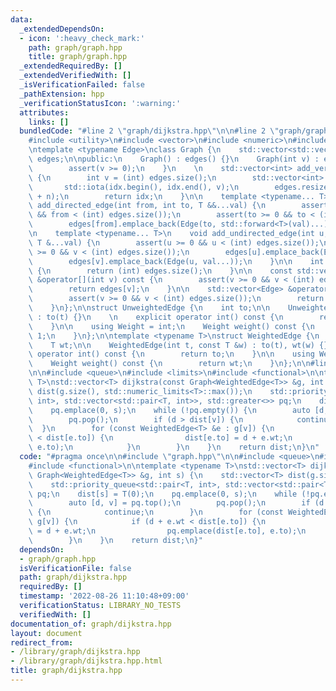 ```yaml
---
data:
  _extendedDependsOn:
  - icon: ':heavy_check_mark:'
    path: graph/graph.hpp
    title: graph/graph.hpp
  _extendedRequiredBy: []
  _extendedVerifiedWith: []
  _isVerificationFailed: false
  _pathExtension: hpp
  _verificationStatusIcon: ':warning:'
  attributes:
    links: []
  bundledCode: "#line 2 \"graph/dijkstra.hpp\"\n\n#line 2 \"graph/graph.hpp\"\n\n\
    #include <utility>\n#include <vector>\n#include <numeric>\n#include <cassert>\n\
    \ntemplate <typename Edge>\nclass Graph {\n    std::vector<std::vector<Edge>>\
    \ edges;\n\npublic:\n    Graph() : edges() {}\n    Graph(int v) : edges(v) {\n\
    \        assert(v >= 0);\n    }\n    \n    std::vector<int> add_vertices(int n)\
    \ {\n        int v = (int) edges.size();\n        std::vector<int> idx(n);\n \
    \       std::iota(idx.begin(), idx.end(), v);\n        edges.resize(edges.size()\
    \ + n);\n        return idx;\n    }\n\n    template <typename... T>\n    void\
    \ add_directed_edge(int from, int to, T &&...val) {\n        assert(from >= 0\
    \ && from < (int) edges.size());\n        assert(to >= 0 && to < (int) edges.size());\n\
    \        edges[from].emplace_back(Edge(to, std::forward<T>(val)...));\n    }\n\
    \n    template <typename... T>\n    void add_undirected_edge(int u, int v, const\
    \ T &...val) {\n        assert(u >= 0 && u < (int) edges.size());\n        assert(v\
    \ >= 0 && v < (int) edges.size());\n        edges[u].emplace_back(Edge(v, val...));\n\
    \        edges[v].emplace_back(Edge(u, val...));\n    }\n\n    int size() const\
    \ {\n        return (int) edges.size();\n    }\n\n    const std::vector<Edge>\
    \ &operator[](int v) const {\n        assert(v >= 0 && v < (int) edges.size());\n\
    \        return edges[v];\n    }\n\n    std::vector<Edge> &operator[](int v) {\n\
    \        assert(v >= 0 && v < (int) edges.size());\n        return edges[v];\n\
    \    }\n};\n\nstruct UnweightedEdge {\n    int to;\n\n    UnweightedEdge(int t)\
    \ : to(t) {}\n    \n    explicit operator int() const {\n        return to;\n\
    \    }\n\n    using Weight = int;\n    Weight weight() const {\n        return\
    \ 1;\n    }\n};\n\ntemplate <typename T>\nstruct WeightedEdge {\n    int to;\n\
    \    T wt;\n\n    WeightedEdge(int t, const T &w) : to(t), wt(w) {}\n\n    explicit\
    \ operator int() const {\n        return to;\n    }\n\n    using Weight = T;\n\
    \    Weight weight() const {\n        return wt;\n    }\n};\n\n#line 4 \"graph/dijkstra.hpp\"\
    \n\n#include <queue>\n#include <limits>\n#include <functional>\n\ntemplate <typename\
    \ T>\nstd::vector<T> dijkstra(const Graph<WeightedEdge<T>> &g, int s) {\n    std::vector<T>\
    \ dist(g.size(), std::numeric_limits<T>::max());\n    std::priority_queue<std::pair<T,\
    \ int>, std::vector<std::pair<T, int>>, std::greater<>> pq;\n    dist[s] = T(0);\n\
    \    pq.emplace(0, s);\n    while (!pq.empty()) {\n        auto [d, v] = pq.top();\n\
    \        pq.pop();\n        if (d > dist[v]) {\n            continue;\n      \
    \  }\n        for (const WeightedEdge<T> &e : g[v]) {\n            if (d + e.wt\
    \ < dist[e.to]) {\n                dist[e.to] = d + e.wt;\n                pq.emplace(dist[e.to],\
    \ e.to);\n            }\n        }\n    }\n    return dist;\n}\n"
  code: "#pragma once\n\n#include \"graph.hpp\"\n\n#include <queue>\n#include <limits>\n\
    #include <functional>\n\ntemplate <typename T>\nstd::vector<T> dijkstra(const\
    \ Graph<WeightedEdge<T>> &g, int s) {\n    std::vector<T> dist(g.size(), std::numeric_limits<T>::max());\n\
    \    std::priority_queue<std::pair<T, int>, std::vector<std::pair<T, int>>, std::greater<>>\
    \ pq;\n    dist[s] = T(0);\n    pq.emplace(0, s);\n    while (!pq.empty()) {\n\
    \        auto [d, v] = pq.top();\n        pq.pop();\n        if (d > dist[v])\
    \ {\n            continue;\n        }\n        for (const WeightedEdge<T> &e :\
    \ g[v]) {\n            if (d + e.wt < dist[e.to]) {\n                dist[e.to]\
    \ = d + e.wt;\n                pq.emplace(dist[e.to], e.to);\n            }\n\
    \        }\n    }\n    return dist;\n}"
  dependsOn:
  - graph/graph.hpp
  isVerificationFile: false
  path: graph/dijkstra.hpp
  requiredBy: []
  timestamp: '2022-08-26 11:10:48+09:00'
  verificationStatus: LIBRARY_NO_TESTS
  verifiedWith: []
documentation_of: graph/dijkstra.hpp
layout: document
redirect_from:
- /library/graph/dijkstra.hpp
- /library/graph/dijkstra.hpp.html
title: graph/dijkstra.hpp
---
```

